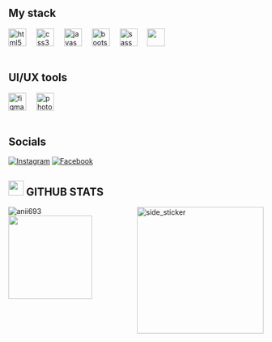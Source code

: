 <h2 align="left">My stack</h2>

<div align="left">
  
  <img src="https://cdn.jsdelivr.net/gh/devicons/devicon/icons/html5/html5-original.svg" height="35" alt="html5 logo"  />
  <img width="12" />
  <img src="https://cdn.jsdelivr.net/gh/devicons/devicon/icons/css3/css3-original.svg" height="35" alt="css3 logo"  />
  <img width="12" />
  <img src="https://cdn.jsdelivr.net/gh/devicons/devicon/icons/javascript/javascript-original.svg" height="35" alt="javascript logo"  />
  <img width="12" />
  <img src="https://cdn.jsdelivr.net/gh/devicons/devicon@latest/icons/bootstrap/bootstrap-original.svg" height="35" alt="bootstrap logo"  />
  <img width="12" />
  <img src="https://cdn.jsdelivr.net/gh/devicons/devicon/icons/sass/sass-original.svg" height="35" alt="sass logo"  />
  <img width="12" />
  <img src="https://cdn.jsdelivr.net/gh/devicons/devicon@latest/icons/vuejs/vuejs-original-wordmark.svg" height="35" />
  <img width="12" />

  
</div>
<br>

<h2 align="left">UI/UX tools</h2>

<div align="left">
   <img src="https://cdn.jsdelivr.net/gh/devicons/devicon/icons/figma/figma-original.svg" height="35" alt="figma logo"  />
  <img width="12" />
  <img src="https://cdn.jsdelivr.net/gh/devicons/devicon/icons/photoshop/photoshop-original.svg" height="35" alt="photoshop logo"  />

</div>
<br>


## Socials
[![Instagram](https://img.shields.io/badge/Instagram-%23E4405F.svg?logo=Instagram&logoColor=white)](https://www.instagram.com/shawtylvs/) 
[![Facebook](https://img.shields.io/badge/Facebook-%23000000.svg?logo=facebook&logoColor=white)](https://www.facebook.com/Johnneri.99)


## <img src="https://media.giphy.com/media/iY8CRBdQXODJSCERIr/giphy.gif" width="30"><b> GITHUB STATS </b>
<img align="right" width=250px height=250px alt="side_sticker" src="https://media.giphy.com/media/OTIYVVlHZd2OkmcjQR/giphy.gif" />
<p>
  <img align="left" src="https://github-readme-stats.vercel.app/api/top-langs?username=mgkelly1312&show_icons=true&theme=dark&locale=en&layout=compact" alt="anii693" />
  <br>
  <img height="165em" src="https://github-readme-stats-eight-theta.vercel.app/api?username=mgkelly1312&show_icons=true&theme=dark&include_all_commits=true&count_private=true"/>
</p>
